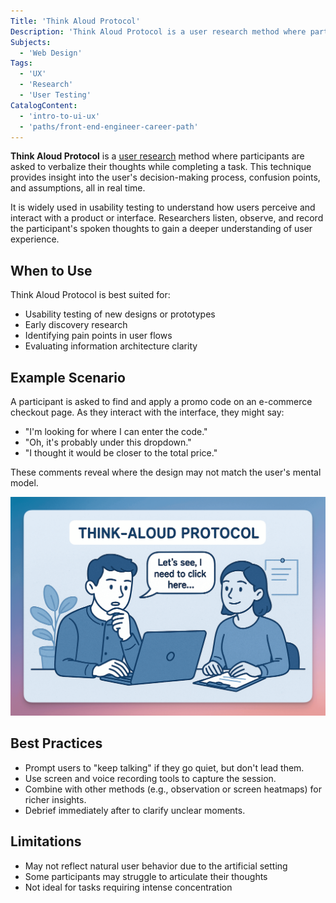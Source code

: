 ```yaml
---
Title: 'Think Aloud Protocol'
Description: 'Think Aloud Protocol is a user research method where participants verbalize their thoughts while completing tasks, allowing researchers to capture in-the-moment insights.'
Subjects:
  - 'Web Design'
Tags:
  - 'UX'
  - 'Research'
  - 'User Testing'
CatalogContent:
  - 'intro-to-ui-ux'
  - 'paths/front-end-engineer-career-path'
---
```


**Think Aloud Protocol** is a [user research](https://www.codecademy.com/resources/docs/uiux/user-research) method where participants are asked to verbalize their thoughts while completing a task. This technique provides insight into the user's decision-making process, confusion points, and assumptions, all in real time.

It is widely used in usability testing to understand how users perceive and interact with a product or interface. Researchers listen, observe, and record the participant's spoken thoughts to gain a deeper understanding of user experience.

## When to Use

Think Aloud Protocol is best suited for:

- Usability testing of new designs or prototypes
- Early discovery research
- Identifying pain points in user flows
- Evaluating information architecture clarity

## Example Scenario

A participant is asked to find and apply a promo code on an e-commerce checkout page. As they interact with the interface, they might say:

- "I'm looking for where I can enter the code."
- "Oh, it's probably under this dropdown."
- "I thought it would be closer to the total price."

These comments reveal where the design may not match the user's mental model.

![An illustration of researcher observing a participant using think-aloud protocol in a test](https://raw.githubusercontent.com/Codecademy/docs/main/media/think-aloud-protocol.png)

## Best Practices

- Prompt users to "keep talking" if they go quiet, but don't lead them.
- Use screen and voice recording tools to capture the session.
- Combine with other methods (e.g., observation or screen heatmaps) for richer insights.
- Debrief immediately after to clarify unclear moments.

## Limitations

- May not reflect natural user behavior due to the artificial setting
- Some participants may struggle to articulate their thoughts
- Not ideal for tasks requiring intense concentration
